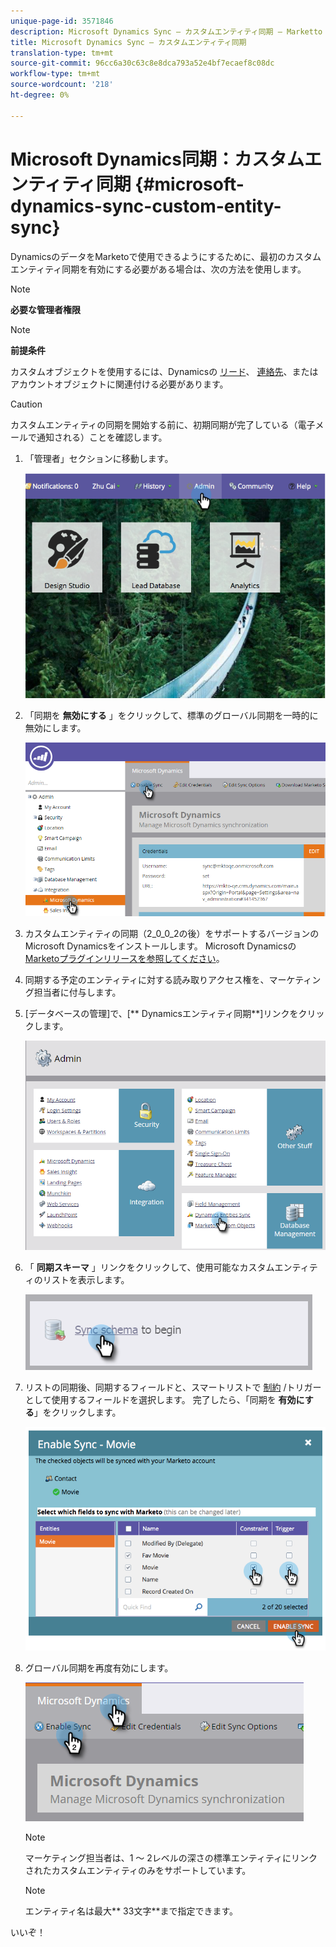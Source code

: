 ```yaml
---
unique-page-id: 3571846
description: Microsoft Dynamics Sync — カスタムエンティティ同期 — Marketto Docs — 製品ドキュメント
title: Microsoft Dynamics Sync — カスタムエンティティ同期
translation-type: tm+mt
source-git-commit: 96cc6a30c63c8e8dca793a52e4bf7ecaef8c08dc
workflow-type: tm+mt
source-wordcount: '218'
ht-degree: 0%

---
```



# Microsoft Dynamics同期：カスタムエンティティ同期 {#microsoft-dynamics-sync-custom-entity-sync}

DynamicsのデータをMarketoで使用できるようにするために、最初のカスタムエンティティ同期を有効にする必要がある場合は、次の方法を使用します。

>[!NOTE]
>
>**必要な管理者権限**

>[!NOTE]
>
>**前提条件**
>
>カスタムオブジェクトを使用するには、Dynamicsの [リード](microsoft-dynamics-sync-lead-sync.md)、 [連絡先](microsoft-dynamics-sync-contact-sync.md)、または [](microsoft-dynamics-sync-account-sync.md)アカウントオブジェクトに関連付ける必要があります。

>[!CAUTION]
>
>カスタムエンティティの同期を開始する前に、初期同期が完了している（電子メールで通知される）ことを確認します。

1. 「管理者」セクションに移動します。

   ![](assets/image2014-10-20-14-3a32-3a16.png)

1. 「同期を **無効にする** 」をクリックして、標準のグローバル同期を一時的に無効にします。

   ![](assets/image2015-11-10-9-3a0-3a6.png)

1. カスタムエンティティの同期（2_0_0_2の後）をサポートするバージョンのMicrosoft Dynamicsをインストールします。 Microsoft Dynamicsの [Marketoプラグインリリースを参照してください](../../../../product-docs/crm-sync/microsoft-dynamics-sync/marketo-plugin-releases-for-microsoft-dynamics.md)。
1. 同期する予定のエンティティに対する読み取りアクセス権を、マーケティング担当者に付与します。
1. [データベースの管理]で、[** Dynamicsエンティティ同期**]リンクをクリックします。

   ![](assets/image2015-11-10-9-3a6-3a55.png)

1. 「 **同期スキーマ** 」リンクをクリックして、使用可能なカスタムエンティティのリストを表示します。

   ![](assets/image2015-11-10-9-3a41-3a37.png)

1. リストの同期後、同期するフィールドと、スマートリストで [制約](../../../../product-docs/core-marketo-concepts/smart-lists-and-static-lists/using-smart-lists/add-a-constraint-to-a-smart-list-filter.md) /トリガーとして使用するフィールドを選択します。 完了したら、「同期を **有効にする**」をクリックします。

   ![](assets/image2014-10-20-14-3a32-3a55.png)

1. グローバル同期を再度有効にします。

   ![](assets/image2015-11-10-9-3a48-3a35.png)

   >[!NOTE]
   >
   >マーケティング担当者は、1 ～ 2レベルの深さの標準エンティティにリンクされたカスタムエンティティのみをサポートしています。

   >[!NOTE]
   >
   >エンティティ名は最大** 33文字**まで指定できます。

いいぞ！